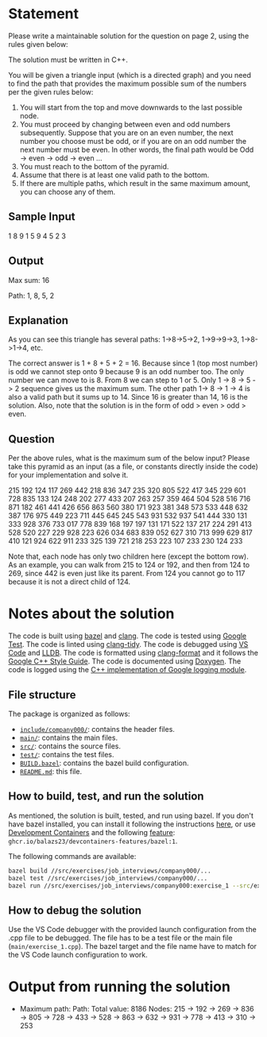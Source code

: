 # Statement

Please write a maintainable solution for the question on page 2, using the rules given below:

The solution must be written in C++.

You will be given a triangle input (which is a directed graph) and you need to find the path that provides the maximum possible sum of the numbers per the given rules below:

1. You will start from the top and move downwards to the last possible node.
2. You must proceed by changing between even and odd numbers subsequently. Suppose that you are on an even number, the next number you choose must be odd, or if you are on an odd number the next number must be even. In other words, the final path would be Odd -> even -> odd -> even …
3. You must reach to the bottom of the pyramid.
4. Assume that there is at least one valid path to the bottom.
5. If there are multiple paths, which result in the same maximum amount, you can choose any of them.

## Sample Input

1
8 9
1 5 9
4 5 2 3

## Output

Max sum: 16

Path: 1, 8, 5, 2

## Explanation

As you can see this triangle has several paths: 1->8->5->2, 1->9->9->3, 1->8->1->4, etc.

The correct answer is 1 + 8 + 5 + 2 = 16. Because since 1 (top most number) is odd we cannot step onto 9 because 9 is an odd number too. The only number we can move to is 8. From 8 we can step to 1 or 5. Only 1 -> 8 -> 5 -> 2 sequence gives us the maximum sum. The other path 1-> 8 -> 1 -> 4 is also a valid path but it sums up to 14. Since 16 is greater than 14, 16 is the solution. Also, note that the solution is in the form of odd > even > odd > even.

## Question

Per the above rules, what is the maximum sum of the below input? Please take this pyramid as an input (as a file, or constants directly inside the code) for your implementation and solve it.

215
192 124
117 269 442
218 836 347 235
320 805 522 417 345
229 601 728 835 133 124
248 202 277 433 207 263 257
359 464 504 528 516 716 871 182
461 441 426 656 863 560 380 171 923
381 348 573 533 448 632 387 176 975 449
223 711 445 645 245 543 931 532 937 541 444
330 131 333 928 376 733 017 778 839 168 197 197
131 171 522 137 217 224 291 413 528 520 227 229 928
223 626 034 683 839 052 627 310 713 999 629 817 410 121
924 622 911 233 325 139 721 218 253 223 107 233 230 124 233

Note that, each node has only two children here (except the bottom row). As an example, you can walk from 215 to 124 or 192, and then from 124 to 269, since 442 is even just like its parent. From 124 you cannot go to 117 because it is not a direct child of 124.

# Notes about the solution

The code is built using [bazel](https://bazel.build/) and [clang](https://clang.llvm.org/). The code is tested using [Google Test](https://github.com/google/googletest). The code is linted using [clang-tidy](https://clang.llvm.org/extra/clang-tidy/). The code is debugged using [VS Code](https://code.visualstudio.com/docs/editor/debugging) and [LLDB](https://lldb.llvm.org/). The code is formatted using [clang-format](https://clang.llvm.org/docs/ClangFormat.html) and it follows the [Google C++ Style Guide](https://google.github.io/styleguide/cppguide.html). The code is documented using [Doxygen](https://www.doxygen.nl/). The code is logged using the [C++ implementation of Google logging module](https://github.com/google/glog).

## File structure

The package is organized as follows:

- [`include/company000/`](include/company000/): contains the header files.
- [`main/`](main/): contains the main files.
- [`src/`](src/): contains the source files.
- [`test/`](test/): contains the test files.
- [`BUILD.bazel`](BUILD.bazel): contains the bazel build configuration.
- [`README.md`](README.md): this file.

## How to build, test, and run the solution

As mentioned, the solution is built, tested, and run using bazel. If you don't have bazel installed, you can install it following the instructions [here](https://docs.bazel.build/versions/main/install.html), or use [Development Containers](https://containers.dev/) and the following [feature](https://containers.dev/features): `ghcr.io/balazs23/devcontainers-features/bazel:1`.

The following commands are available:

```bash
bazel build //src/exercises/job_interviews/company000/...
bazel test //src/exercises/job_interviews/company000/...
bazel run //src/exercises/job_interviews/company000:exercise_1 --src/exercises/job_interviews/company000/data/exercise_1_graph.txt
```

## How to debug the solution

Use the VS Code debugger with the provided launch configuration from the .cpp file to be debugged. The file has to be a test file or the main file (`main/exercise_1.cpp`). The bazel target and the file name have to match for the VS Code launch configuration to work.

# Output from running the solution

- Maximum path:
  Path:
  Total value: 8186
  Nodes: 215 -> 192 -> 269 -> 836 -> 805 -> 728 -> 433 -> 528 -> 863 -> 632 -> 931 -> 778 -> 413 -> 310 -> 253
